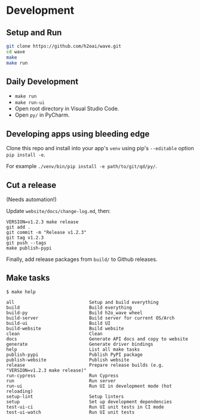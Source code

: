 # Development

## Setup and Run

```sh
git clone https://github.com/h2oai/wave.git
cd wave
make
make run
```

## Daily Development

- `make run`
- `make run-ui`
- Open root directory in Visual Studio Code.
- Open `py/` in PyCharm.

## Developing apps using bleeding edge

Clone this repo and install into your app's `venv` using pip's `--editable` option `pip install -e`.

For example `./venv/bin/pip install -e path/to/git/qd/py/`.

## Cut a release

(Needs automation!)

Update `website/docs/change-log.md`, then:

```
VERSION=v1.2.3 make release
git add .
git commit -m "Release v1.2.3"
git tag v1.2.3
git push --tags
make publish-pypi
```

Finally, add release packages from `build/` to Github releases.

## Make tasks

```
$ make help
```

```
all                            Setup and build everything
build                          Build everything
build-py                       Build h2o_wave wheel
build-server                   Build server for current OS/Arch
build-ui                       Build UI
build-website                  Build website
clean                          Clean
docs                           Generate API docs and copy to website
generate                       Generate driver bindings
help                           List all make tasks
publish-pypi                   Publish PyPI package
publish-website                Publish website
release                        Prepare release builds (e.g. "VERSION=v1.2.3 make release)"
run-cypress                    Run Cypress
run                            Run server
run-ui                         Run UI in development mode (hot reloading)
setup-lint                     Setup linters
setup                          Set up development dependencies
test-ui-ci                     Run UI unit tests in CI mode
test-ui-watch                  Run UI unit tests
```